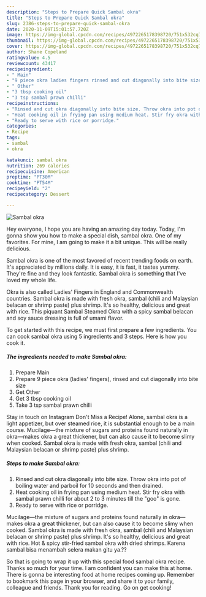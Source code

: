 ```yaml
---
description: "Steps to Prepare Quick Sambal okra"
title: "Steps to Prepare Quick Sambal okra"
slug: 2386-steps-to-prepare-quick-sambal-okra
date: 2020-11-09T15:01:57.720Z
image: https://img-global.cpcdn.com/recipes/4972265178398720/751x532cq70/sambal-okra-recipe-main-photo.jpg
thumbnail: https://img-global.cpcdn.com/recipes/4972265178398720/751x532cq70/sambal-okra-recipe-main-photo.jpg
cover: https://img-global.cpcdn.com/recipes/4972265178398720/751x532cq70/sambal-okra-recipe-main-photo.jpg
author: Shane Copeland
ratingvalue: 4.5
reviewcount: 43417
recipeingredient:
- " Main"
- "9 piece okra ladies fingers rinsed and cut diagonally into bite size"
- " Other"
- "3 tbsp cooking oil"
- "3 tsp sambal prawn chilli"
recipeinstructions:
- "Rinsed and cut okra diagonally into bite size. Throw okra into pot of boiling water and parboil for 10 seconds and then drained."
- "Heat cooking oil in frying pan using medium heat. Stir fry okra with sambal prawn chilli for about 2 to 3 minutes till the &#34;goo&#34; is gone."
- "Ready to serve with rice or porridge."
categories:
- Recipe
tags:
- sambal
- okra

katakunci: sambal okra 
nutrition: 269 calories
recipecuisine: American
preptime: "PT30M"
cooktime: "PT54M"
recipeyield: "2"
recipecategory: Dessert

---
```



![Sambal okra](https://img-global.cpcdn.com/recipes/4972265178398720/751x532cq70/sambal-okra-recipe-main-photo.jpg)

Hey everyone, I hope you are having an amazing day today. Today, I'm gonna show you how to make a special dish, sambal okra. One of my favorites. For mine, I am going to make it a bit unique. This will be really delicious.

Sambal okra is one of the most favored of recent trending foods on earth. It's appreciated by millions daily. It is easy, it is fast, it tastes yummy. They're fine and they look fantastic. Sambal okra is something that I've loved my whole life.

Okra is also called Ladies&#39; Fingers in England and Commonwealth countries. Sambal okra is made with fresh okra, sambal (chili and Malaysian belacan or shrimp paste) plus shrimp. It&#39;s so healthy, delicious and great with rice. This piquant Sambal Steamed Okra with a spicy sambal belacan and soy sauce dressing is full of umami flavor.


To get started with this recipe, we must first prepare a few ingredients. You can cook sambal okra using 5 ingredients and 3 steps. Here is how you cook it.

<!--inarticleads1-->

##### The ingredients needed to make Sambal okra:

1. Prepare  Main
1. Prepare 9 piece okra (ladies&#39; fingers), rinsed and cut diagonally into bite size
1. Get  Other
1. Get 3 tbsp cooking oil
1. Take 3 tsp sambal prawn chilli


Stay in touch on Instagram Don&#39;t Miss a Recipe! Alone, sambal okra is a light appetizer, but over steamed rice, it is substantial enough to be a main course. Mucilage—the mixture of sugars and proteins found naturally in okra—makes okra a great thickener, but can also cause it to become slimy when cooked. Sambal okra is made with fresh okra, sambal (chili and Malaysian belacan or shrimp paste) plus shrimp. 

<!--inarticleads2-->

##### Steps to make Sambal okra:

1. Rinsed and cut okra diagonally into bite size. Throw okra into pot of boiling water and parboil for 10 seconds and then drained.
1. Heat cooking oil in frying pan using medium heat. Stir fry okra with sambal prawn chilli for about 2 to 3 minutes till the &#34;goo&#34; is gone.
1. Ready to serve with rice or porridge.


Mucilage—the mixture of sugars and proteins found naturally in okra—makes okra a great thickener, but can also cause it to become slimy when cooked. Sambal okra is made with fresh okra, sambal (chili and Malaysian belacan or shrimp paste) plus shrimp. It&#39;s so healthy, delicious and great with rice. Hot &amp; spicy stir-fried sambal okra with dried shrimps. Karena sambal bisa menambah selera makan gitu ya.?? 

So that is going to wrap it up with this special food sambal okra recipe. Thanks so much for your time. I am confident you can make this at home. There is gonna be interesting food at home recipes coming up. Remember to bookmark this page in your browser, and share it to your family, colleague and friends. Thank you for reading. Go on get cooking!
